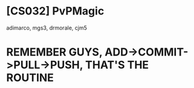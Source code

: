 [CS032] PvPMagic
=========
adimarco, mgs3, drmorale, cjm5

REMEMBER GUYS, ADD->COMMIT->PULL->PUSH, THAT'S THE ROUTINE
====
